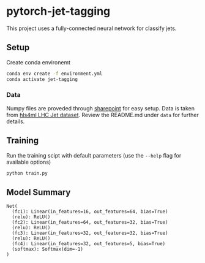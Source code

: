 # pytorch-jet-tagging

This project uses a fully-connected neural network for classify jets.

## Setup

Create conda environemt

```bash
conda env create -f environment.yml
conda activate jet-tagging
```

### Data

Numpy files are proveded through [sharepoint](https://fermicloud-my.sharepoint.com/:f:/r/personal/jcampos_services_fnal_gov/Documents/jet-tagging-data?csf=1&web=1&e=A9V7k6) for easy setup. Data is taken from [hls4ml LHC Jet dataset](https://paperswithcode.com/dataset/hls4ml-lhc-jet-dataset). Review the README.md under `data` for further details.

## Training

Run the training scipt with default parameters (use the `--help` flag for available options)

```bash
python train.py
```

## Model Summary

```text
Net(
  (fc1): Linear(in_features=16, out_features=64, bias=True)
  (relu): ReLU()
  (fc2): Linear(in_features=64, out_features=32, bias=True)
  (relu): ReLU()
  (fc3): Linear(in_features=32, out_features=32, bias=True)
  (relu): ReLU()
  (fc4): Linear(in_features=32, out_features=5, bias=True)
  (softmax): Softmax(dim=-1)
)
```
